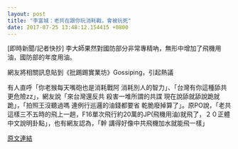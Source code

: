 ```yaml
---
layout: post
title: "李富城：老共在跟你玩消耗戰，會被玩死"
date: 2017-07-25 13:48:12.154415 +0800
---
```


[即時新聞/記者快抄] 李大師果然對國防部分非常專精吶，無形中增加了飛機用油，國防部的年度用油。

網友將相關訊息貼到《批踢踢實業坊》Gossiping，引起熱議

有人直呼「你老猴每天嘴砲也是消耗戰阿 消耗別人的智力」、「台灣有你這種舔共更危險zz」，網友說「來台灣還反共 殺害一堆所謂的共諜 現在說舔就舔說跪就跪」，「拍照王沒聽過嗎  連例行巡邏的油錢都要省 乾脆廢掉算了」。原PO說，「老共這樣三不五時的飛上一趟，F16單次飛行約20萬的JP(飛機用油)就飛了，２０正體中文說明卦點」，也有網友認為，「幹 講得好像中共飛機加水就能飛一樣」

<a href = "https://www.ptt.cc/bbs/Gossiping/M.1500899678.A.E29.html">原文連結</a>

